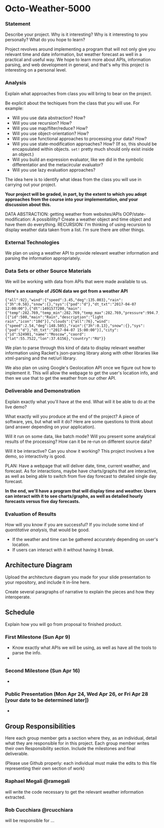 # Octo-Weather-5000

### Statement
Describe your project. Why is it interesting? Why is it interesting to you personally? What do you hope to learn? 

Project revolves around implementing a program that will not only give you relevant time and date information, but weather forecast as well in a practical and useful way. We hope to learn more about APIs, information parsing, and web development in general, and that's why this project is interesting on a personal level.

### Analysis
Explain what approaches from class you will bring to bear on the project.

Be explicit about the techiques from the class that you will use. For example:

- Will you use data abstraction? How?
- Will you use recursion? How?
- Will you use map/filter/reduce? How? 
- Will you use object-orientation? How?
- Will you use functional approaches to processing your data? How?
- Will you use state-modification approaches? How? (If so, this should be encapsulated within objects. `set!` pretty much should only exist inside an object.)
- Will you build an expression evaluator, like we did in the symbolic differentatior and the metacircular evaluator?
- Will you use lazy evaluation approaches?

The idea here is to identify what ideas from the class you will use in carrying out your project. 

**Your project will be graded, in part, by the extent to which you adopt approaches from the course into your implementation, _and_ your discussion about this.**

DATA ABSTRACTION: getting weather from websites/APIs 
OOP/state-modification: A possiblility? Create a weather object and time object and have them do everything.
RECURSION: I'm thinking of using recursion to display weather data taken from a list. I'm sure there are other things.


### External Technologies
We plan on using a weather API to provide relevant weather information and parsing the information appropriately.

### Data Sets or other Source Materials
We will be working with data from APIs that were made available to us. 

**Here's an example of JSON data we got from a weather API**

```
{"all":92},"wind":{"speed":3.45,"deg":135.003},"rain":{"3h":0.58},"snow":{},"sys":{"pod":"d"},"dt_txt":"2017-04-07 12:00:00"},{"dt":1491577200,"main":{"temp":282.769,"temp_min":282.769,"temp_max":282.769,"pressure":994.7,"sea_level":1014.37,"grnd_level":994.7,"humidity":96,"temp_kf":0},"weather":[{"id":500,"main":"Rain","description":"light rain","icon":"10d"}],"clouds":{"all":76},"wind":{"speed":2.54,"deg":148.505},"rain":{"3h":0.13},"snow":{},"sys":{"pod":"d"},"dt_txt":"2017-04-07 15:00:00"}],"city":{"id":524901,"name":"Moscow","coord":{"lat":55.7522,"lon":37.6156},"country":"RU"}}
```
We plan to parse through this kind of data to display relevant weather information using Racket's json-parsing library along with other libraries like xtml-parsing and the net/url library.

We also plan on using Google's Geolocation API once we figure out how to implement it. This will allow the webpage to get the user's location info, and then we use that to get the weather from our other API.


### Deliverable and Demonstration
Explain exactly what you'll have at the end. What will it be able to do at the live demo?

What exactly will you produce at the end of the project? A piece of software, yes, but what will it do? Here are some questions to think about (and answer depending on your application).

Will it run on some data, like batch mode? Will you present some analytical results of the processing? How can it be re-run on different source data?

Will it be interactive? Can you show it working? This project involves a live demo, so interactivity is good.

PLAN: Have a webpage that will deliver date, time, current weather, and forecast. As for interactions, maybe have charts/graphs that are interactive, as well as being able to switch from five day forecast to detailed single day forecast. 

**In the end, we'll have a program that will display time and weather. Users can interact with it to see charts/graphs, as well as detailed hourly forecasts versus five day forecasts.**

### Evaluation of Results
How will you know if you are successful? 
If you include some kind of _quantitative analysis,_ that would be good.

- If the weather and time can be gathered accurately depending on user's location.
- If users can interact with it without having it break.

## Architecture Diagram
Upload the architecture diagram you made for your slide presentation to your repository, and include it in-line here.

Create several paragraphs of narrative to explain the pieces and how they interoperate.

## Schedule
Explain how you will go from proposal to finished product. 

### First Milestone (Sun Apr 9)
- Know exactly what APIs we will be using, as well as have all the tools to parse the info.
- 

### Second Milestone (Sun Apr 16)
- 

### Public Presentation (Mon Apr 24, Wed Apr 26, or Fri Apr 28 [your date to be determined later])
- 

## Group Responsibilities
Here each group member gets a section where they, as an individual, detail what they are responsible for in this project. Each group member writes their own Responsibility section. Include the milestones and final deliverable.

(Please use Github properly: each individual must make the edits to this file representing their own section of work)

### Raphael Megali @ramegali
will write the code necessary to get the relevant weather information extracted.

### Rob Cucchiara @rcucchiara
will be responsible for ...
